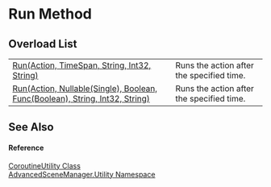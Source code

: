 # Run Method


## Overload List
<table>
<tr>
<td><a href="M_AdvancedSceneManager_Utility_CoroutineUtility_Run_1.md">Run(Action, TimeSpan, String, Int32, String)</a></td>
<td>Runs the action after the specified time.</td></tr>
<tr>
<td><a href="M_AdvancedSceneManager_Utility_CoroutineUtility_Run.md">Run(Action, Nullable(Single), Boolean, Func(Boolean), String, Int32, String)</a></td>
<td>Runs the action after the specified time.</td></tr>
</table>

## See Also


#### Reference
<a href="T_AdvancedSceneManager_Utility_CoroutineUtility.md">CoroutineUtility Class</a>  
<a href="N_AdvancedSceneManager_Utility.md">AdvancedSceneManager.Utility Namespace</a>  
